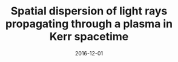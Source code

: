 ---
title: "Spatial dispersion of light rays propagating through a plasma in Kerr spacetime"
date: 2016-12-01
publishDate: 2016-12-01T00:00:00.000000Z
authors: ["T. Kimpson", "K. Wu", "and S. Zane"]
publication_types: ["2"]
abstract: ""
featured: false
publication: "*MNRAS*"
doi: "10.1093/mnras/stz138"
links:
  - icon_pack: 
    icon: 
    name: arxiv
    url: 'https://arxiv.org/abs/1901.03733'
---